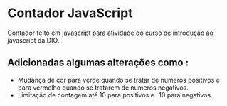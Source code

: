 # Contador JavaScript
Contador feito em javascript para atividade do curso de introdução ao javascript da DIO. 

## Adicionadas algumas alterações como : 
- Mudança de cor para verde quando se tratar de numeros positivos e para vermelho quando se tratarem de numeros negativos.
- Limitação de contagem até 10 para positivos e -10 para negativos.
